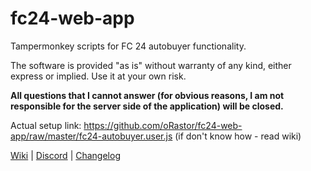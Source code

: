 # fc24-web-app 

Tampermonkey scripts for FC 24 autobuyer functionality.

The software is provided "as is" without warranty of any kind, either express or implied. Use it at your own risk.

**All questions that I cannot answer (for obvious reasons, I am not responsible for the server side of the application) will be closed.**

Actual setup link: https://github.com/oRastor/fc24-web-app/raw/master/fc24-autobuyer.user.js (if don't know how - read wiki)

[Wiki](https://github.com/oRastor/fc24-web-app/wiki) | [Discord](https://discord.gg/thu4bDqX) | [Changelog](https://github.com/oRastor/fc24-web-app/blob/master/CHANGELOG.md)

